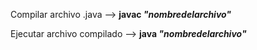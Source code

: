 Compilar archivo .java --> **javac _"nombredelarchivo"_**

Ejecutar archivo compilado --> **java _"nombredelarchivo"_**
